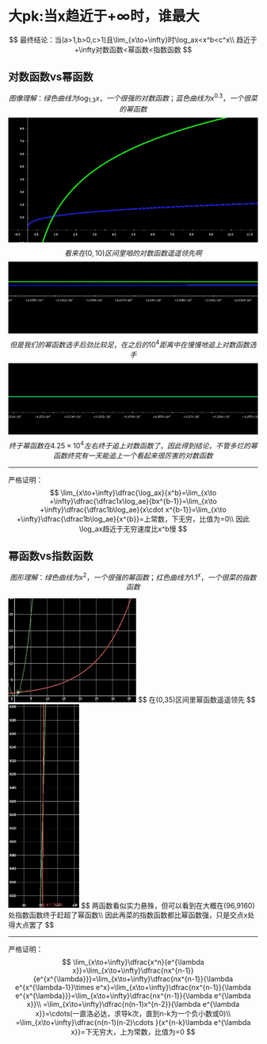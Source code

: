 # 大pk:当x趋近于+∞时，谁最大

$$
最终结论：当(a>1,b>0,c>1)且\lim_{x\to+\infty}时\log_ax<x^b<c^x\\
趋近于+\infty对数函数<幂函数<指数函数
$$

## 对数函数vs幂函数


$$
图像理解：绿色曲线为\log_{1.3}x，一个很强的对数函数；蓝色曲线为x^{0.3}，一个很菜的幂函数
$$
<img src="assets/image-20220528093533110.png" alt="image-20220528093533110" style="zoom:50%;" />
$$
看来在(0,10)区间里咱的对数函数遥遥领先啊
$$
<img src="assets/image-20220528094739189.png" alt="image-20220528094739189" style="zoom:50%;" />
$$
但是我们的幂函数选手后劲比较足，在之后的10^4距离中在慢慢地追上对数函数选手
$$
<img src="assets/image-20220528094644772.png" alt="image-20220528094644772" style="zoom:50%;" />
$$
终于幂函数在4.25\times10^4左右终于追上对数函数了，因此得到结论，不管多烂的幂函数终究有一天能追上一个看起来很厉害的对数函数
$$

------

严格证明：
$$
\lim_{x\to+\infty}\dfrac{\log_ax}{x^b}=\lim_{x\to +\infty}\dfrac{\dfrac1x\log_ae}{bx^{b-1}}=\lim_{x\to +\infty}\dfrac{\dfrac1b\log_ae}{x\cdot x^{b-1}}=\lim_{x\to +\infty}\dfrac{\dfrac1b\log_ae}{x^{b}}=上常数，下无穷，比值为=0\\
因此\log_ax趋近于无穷速度比x^b慢
$$

## 幂函数vs指数函数

$$
图形理解：绿色曲线为x^{2}，一个很强的幂函数；红色曲线为1.1^x，一个很菜的指数函数
$$

<img src="assets/image-20220528104632681.png" alt="image-20220528104632681" style="zoom:50%;" />
$$
在(0,35)区间里幂函数遥遥领先
$$
<img src="assets/image-20220528104300901.png" alt="image-20220528104300901" style="zoom:50%;" />
$$
两函数看似实力悬殊，但可以看到在大概在(96,9160)处指数函数终于赶超了幂函数\\
因此再菜的指数函数都比幂函数强，只是交点x处得大点罢了
$$

------

严格证明：
$$
\lim_{x\to+\infty}\dfrac{x^n}{e^{\lambda x}}=\lim_{x\to+\infty}\dfrac{nx^{n-1}}{e^{x^{\lambda}}}=\lim_{x\to+\infty}\dfrac{nx^{n-1}}{\lambda e^{x^{\lambda-1}}\times e^x}=\lim_{x\to+\infty}\dfrac{nx^{n-1}}{\lambda e^{x^{\lambda}}}=\lim_{x\to+\infty}\dfrac{nx^{n-1}}{\lambda e^{\lambda x}}\\
=\lim_{x\to+\infty}\dfrac{n(n-1)x^{n-2}}{\lambda e^{\lambda x}}=\cdots(一直洛必达，求导k次，直到n-k为一个负小数或0)\\
=\lim_{x\to+\infty}\dfrac{n(n-1)(n-2)\cdots }{x^{n-k}\lambda e^{\lambda x}}=下无穷大，上为常数，比值为=0
$$
